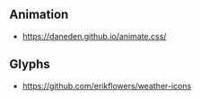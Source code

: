 ## Animation
* https://daneden.github.io/animate.css/

## Glyphs
* https://github.com/erikflowers/weather-icons
